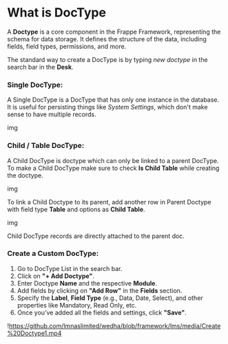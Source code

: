 # What is DocType

A **Doctype** is a core component in the Frappe Framework, representing the schema for data storage. It defines the structure of the data, including fields, field types, permissions, and more.

The standard way to create a DocType is by typing _new doctype_ in the search bar in the **Desk**.

### Single DocType:

A Single DocType is a DocType that has only one instance in the database. It is useful for persisting things like _System Settings_, which don't make sense to have multiple records.

img

### Child / Table DocType:

A Child DocType is doctype which can only be linked to a parent DocType. To make a Child DocType make sure to check **Is Child Table** while creating the doctype.

img

To link a Child Doctype to its parent, add another row in Parent Doctype with field type **Table** and options as **Child Table**.

img

Child DocType records are directly attached to the parent doc.

### Create a Custom DocType:

1. Go to DocType List in the search bar.
2. Click on **"+ Add Doctype"**.
3. Enter Doctype **Name** and the respective **Module**.
4. Add fields by clicking on **"Add Row"** in the **Fields** section.
5. Specify the **Label**, **Field Type** (e.g., Data, Date, Select), and other properties like Mandatory, Read Only, etc.
6. Once you’ve added all the fields and settings, click **"Save"**.

!https://github.com/lmnaslimited/wedha/blob/framework/lms/media/Create%20Doctype1.mp4
<!--stackedit_data:
eyJoaXN0b3J5IjpbMTgzODEzMjk3OCwyMTcwOTM4MTBdfQ==
-->
